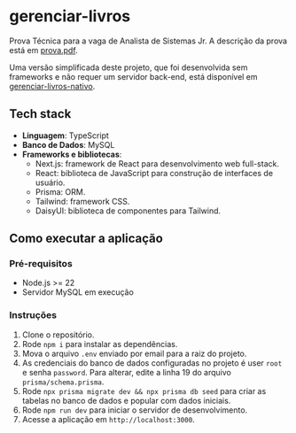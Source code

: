 # gerenciar-livros

Prova Técnica para a vaga de Analista de Sistemas Jr. A descrição da prova está em [prova.pdf](./prova.pdf).

Uma versão simplificada deste projeto, que foi desenvolvida sem frameworks e não requer um servidor back-end, está disponível em [gerenciar-livros-nativo](https://github.com/gusalbukrk/gerenciar-livros-nativo).

## Tech stack

- **Linguagem**: TypeScript
- **Banco de Dados**: MySQL
- **Frameworks e bibliotecas**:
    - Next.js: framework de React para desenvolvimento web full-stack.
    - React: biblioteca de JavaScript para construção de interfaces de usuário.
    - Prisma: ORM.
    - Tailwind: framework CSS.
    - DaisyUI: biblioteca de componentes para Tailwind.

## Como executar a aplicação

### Pré-requisitos

- Node.js >= 22
- Servidor MySQL em execução

### Instruções

1. Clone o repositório.
2. Rode `npm i` para instalar as dependências.
3. Mova o arquivo `.env` enviado por email para a raiz do projeto.
4. As credenciais do banco de dados configuradas no projeto é user `root` e senha `password`. Para alterar, edite a linha 19 do arquivo `prisma/schema.prisma`.
5. Rode `npx prisma migrate dev && npx prisma db seed` para criar as tabelas no banco de dados e popular com dados iniciais.
6. Rode `npm run dev` para iniciar o servidor de desenvolvimento.
7. Acesse a aplicação em `http://localhost:3000`.
